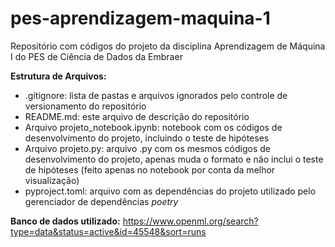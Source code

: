 # pes-aprendizagem-maquina-1
Repositório com códigos do projeto da disciplina Aprendizagem de Máquina I do PES de Ciência de Dados da Embraer

**Estrutura de Arquivos:**
- .gitignore: lista de pastas e arquivos ignorados pelo controle de versionamento do repositório
- README.md: este arquivo de descrição do repositório
- Arquivo projeto_notebook.ipynb: notebook com os códigos de desenvolvimento do projeto, incluindo o teste de hipóteses
- Arquivo projeto.py: arquivo .py com os mesmos códigos de desenvolvimento do projeto, apenas muda o formato e não inclui o teste de hipóteses (feito apenas no notebook por conta da melhor visualização)
- pyproject.toml: arquivo com as dependências do projeto utilizado pelo gerenciador de dependências *poetry*

**Banco de dados utilizado:** https://www.openml.org/search?type=data&status=active&id=45548&sort=runs

